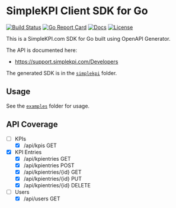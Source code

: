 # SimpleKPI Client SDK for Go

[![Build Status][build-status-svg]][build-status-link]
[![Go Report Card][goreport-svg]][goreport-link]
[![Docs][docs-godoc-svg]][docs-godoc-link]
[![License][license-svg]][license-link]

 [build-status-svg]: https://api.travis-ci.org/grokify/go-simplekpi.svg?branch=master
 [build-status-link]: https://travis-ci.org/grokify/go-simplekpi
 [goreport-svg]: https://goreportcard.com/badge/github.com/grokify/go-simplekpi
 [goreport-link]: https://goreportcard.com/report/github.com/grokify/go-simplekpi
 [docs-godoc-svg]: https://img.shields.io/badge/docs-godoc-blue.svg
 [docs-godoc-link]: https://godoc.org/github.com/grokify/go-simplekpi
 [license-svg]: https://img.shields.io/badge/license-MIT-blue.svg
 [license-link]: https://github.com/grokify/go-simplekpi/blob/master/LICENSE

This is a SimpleKPI.com SDK for Go built using OpenAPI Generator.

The API is documented here:

* https://support.simplekpi.com/Developers

The generated SDK is in the [`simplekpi`](simplekpi) folder.

## Usage

See the [`examples`](examples) folder for usage.

## API Coverage

- [ ] KPIs
  - [x] /api/kpis GET
- [x] KPI Entries
  - [x] /api/kpientries GET
  - [x] /api/kpientries POST
  - [x] /api/kpientries/{id} GET
  - [x] /api/kpientries/{id} PUT
  - [x] /api/kpientries/{id} DELETE
- [ ] Users
  - [x] /api/users GET
